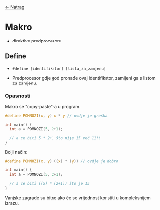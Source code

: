 [← Natrag](..)

# Makro

- direktive predprocesoru

## Define
- `#define [identifikator] [lista_za_zamjenu]`

- Predprocesor gdje god pronađe ovaj identifikator, zamijeni ga s listom za zamjenu.

### Opasnosti

Makro se "copy-paste"-a u program.
```c
#define POMNOZI(x, y) x * y // ovdje je greška

int main() {
  int a = POMNOZI(5, 2+1);

  // a ce biti 5 * 2+1 što nije 15 već 11!!
}
```

Bolji način:
```c
#define POMNOZI(x, y) ((x) * (y)) // ovdje je dobro

int main() {
  int a = POMNOZI(5, 2+1);

  // a ce biti ((5) * (2+1)) što je 15
}
```

Vanjske zagrade su bitne ako će se vrijednost koristiti u kompleksnijem izrazu.

